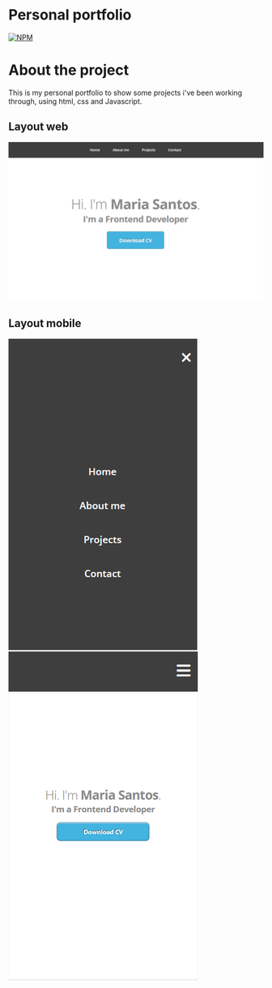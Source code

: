 # Personal portfolio
[![NPM](https://img.shields.io/npm/l/react)](https://github.com/Marycorreia12/assets/blob/main/LICENSE)

# About the project
This is my personal portfolio to show some projects i've been working through, using html, css and Javascript.


## Layout web
![Web 1](https://github.com/Marycorreia12/assets/blob/main/home.PNG)


## Layout mobile
![mobile 1](https://github.com/Marycorreia12/assets/blob/main/mobile.PNG)  ![mobile 2](https://github.com/Marycorreia12/assets/blob/main/mobile1.PNG)


